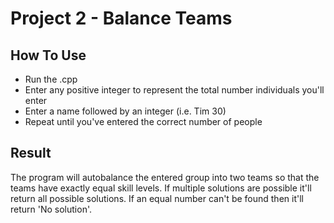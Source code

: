 # Project 2 - Balance Teams

## How To Use
- Run the .cpp
- Enter any positive integer to represent the total number individuals you'll enter
- Enter a name followed by an integer (i.e. Tim 30)
- Repeat until you've entered the correct number of people

## Result
The program will autobalance the entered group into two teams so that the teams have exactly equal skill levels.
If multiple solutions are possible it'll return all possible solutions.
If an equal number can't be found then it'll return 'No solution'.
